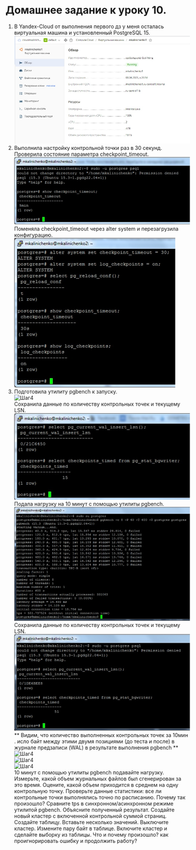 # Домашнее задание к уроку 10. #   
1. В Yandex-Cloud от выполнения первого дз у меня осталась виртуальная машина и установленный PostgreSQL 15.   
![Шаг4](/4_1_OldVM.jpg)  
1. Выполнила настройку контрольной точки раз в 30 секунд. Проверила состояние параметра checkpoint_timeout.  
![Шаг4](/10_1_chp_to_before.jpg)  
Поменяла checkpoint_timeout через alter system и перезагрузила конфигурацию.   
![Шаг4](/10_2_chp_to_after.jpg)  
1. Подготовила утилиту pgbench к запуску.   
![Шаг4](/10_3_pgbench_start.jpg.jpg)  
Cохранила данные по количеству контрольных точек и текущему LSN.  
![Шаг4](/10_4_pgbench_before.jpg)   
Подала нагрузку на 10 минут c помощью утилиты pgbench.   
![Шаг4](/10_5_pgbench.jpg)  
Cохранила данные по количеству контрольных точек и текущему LSN.  
![Шаг4](/10_6_pgbench_after.jpg)  
** Видим, что количество выполненных контрольных точек за 10мин . исло байт между этими двумя позициями (до теста и после) в журнале предзаписи (WAL) в результате выполнения pgbench **    
![Шаг4](/checkpoint_timeout.jpg)  
![Шаг4](/checkpoint_timeout.jpg)  
![Шаг4](/checkpoint_timeout.jpg)  
10 минут c помощью утилиты pgbench подавайте нагрузку.
Измерьте, какой объем журнальных файлов был сгенерирован за это время. Оцените, какой объем приходится в среднем на одну контрольную точку.
Проверьте данные статистики: все ли контрольные точки выполнялись точно по расписанию. Почему так произошло?
Сравните tps в синхронном/асинхронном режиме утилитой pgbench. Объясните полученный результат.
Создайте новый кластер с включенной контрольной суммой страниц. Создайте таблицу. Вставьте несколько значений. Выключите кластер. Измените пару байт в таблице. Включите кластер и сделайте выборку из таблицы. Что и почему произошло? как проигнорировать ошибку и продолжить работу?
